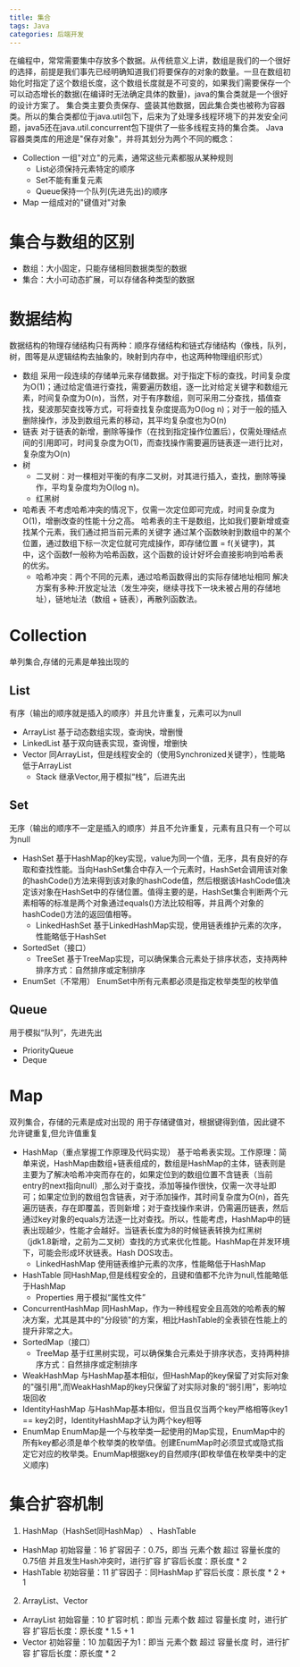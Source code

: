 ```yaml
---
title: 集合
tags: Java
categories: 后端开发
---
```


在编程中，常常需要集中存放多个数据。从传统意义上讲，数组是我们的一个很好的选择，前提是我们事先已经明确知道我们将要保存的对象的数量。一旦在数组初始化时指定了这个数组长度，这个数组长度就是不可变的，如果我们需要保存一个可以动态增长的数据(在编译时无法确定具体的数量)，java的集合类就是一个很好的设计方案了。
集合类主要负责保存、盛装其他数据，因此集合类也被称为容器类。所以的集合类都位于java.util包下，后来为了处理多线程环境下的并发安全问题，java5还在java.util.concurrent包下提供了一些多线程支持的集合类。
Java容器类类库的用途是"保存对象"，并将其划分为两个不同的概念：
* Collection
一组"对立"的元素，通常这些元素都服从某种规则
    * List必须保持元素特定的顺序
    * Set不能有重复元素
    * Queue保持一个队列(先进先出)的顺序
* Map
一组成对的"键值对"对象
<!-- more -->

# 集合与数组的区别
* 数组：大小固定，只能存储相同数据类型的数据
* 集合：大小可动态扩展，可以存储各种类型的数据

# 数据结构
数据结构的物理存储结构只有两种：顺序存储结构和链式存储结构（像栈，队列，树，图等是从逻辑结构去抽象的，映射到内存中，也这两种物理组织形式）
* 数组
采用一段连续的存储单元来存储数据。对于指定下标的查找，时间复杂度为O(1)；通过给定值进行查找，需要遍历数组，逐一比对给定关键字和数组元素，时间复杂度为O(n)，当然，对于有序数组，则可采用二分查找，插值查找，斐波那契查找等方式，可将查找复杂度提高为O(log n)；对于一般的插入删除操作，涉及到数组元素的移动，其平均复杂度也为O(n)
* 链表
对于链表的新增，删除等操作（在找到指定操作位置后），仅需处理结点间的引用即可，时间复杂度为O(1)，而查找操作需要遍历链表逐一进行比对，复杂度为O(n)
* 树
    * 二叉树：对一棵相对平衡的有序二叉树，对其进行插入，查找，删除等操作，平均复杂度均为O(log n)。
    * 红黑树
* 哈希表
不考虑哈希冲突的情况下，仅需一次定位即可完成，时间复杂度为O(1)，增删改查的性能十分之高。 哈希表的主干是数组，比如我们要新增或查找某个元素，我们通过把当前元素的关键字 通过某个函数映射到数组中的某个位置，通过数组下标一次定位就可完成操作，即存储位置 = f(关键字)，其中，这个函数f一般称为哈希函数，这个函数的设计好坏会直接影响到哈希表的优劣。
    * 哈希冲突：两个不同的元素，通过哈希函数得出的实际存储地址相同
    解决方案有多种:开放定址法（发生冲突，继续寻找下一块未被占用的存储地址），链地址法（数组 + 链表），再散列函数法。
    
# Collection
单列集合,存储的元素是单独出现的
## List
有序（输出的顺序就是插入的顺序）并且允许重复，元素可以为null
* ArrayList
基于动态数组实现，查询快，增删慢
* LinkedList
基于双向链表实现，查询慢，增删快
* Vector
同ArrayList，但是线程安全的（使用Synchronized关键字），性能略低于ArrayList
    * Stack
    继承Vector,用于模拟“栈”，后进先出
## Set
无序（输出的顺序不一定是插入的顺序）并且不允许重复，元素有且只有一个可以为null
* HashSet
基于HashMap的key实现，value为同一个值，无序，具有良好的存取和查找性能。当向HashSet集合中存入一个元素时，HashSet会调用该对象的hashCode()方法来得到该对象的hashCode值，然后根据该HashCode值决定该对象在HashSet中的存储位置。值得主要的是，HashSet集合判断两个元素相等的标准是两个对象通过equals()方法比较相等，并且两个对象的hashCode()方法的返回值相等。
    * LinkedHashSet
    基于LinkedHashMap实现，使用链表维护元素的次序，性能略低于HashSet
* SortedSet（接口）
    * TreeSet
    基于TreeMap实现，可以确保集合元素处于排序状态，支持两种排序方式：自然排序或定制排序
* EnumSet（不常用）
EnumSet中所有元素都必须是指定枚举类型的枚举值
## Queue
用于模拟“队列”，先进先出
* PriorityQueue
* Deque

# Map
双列集合，存储的元素是成对出现的
用于存储键值对，根据键得到值，因此键不允许键重复,但允许值重复
* HashMap（重点掌握工作原理及代码实现）
基于哈希表实现。工作原理：简单来说，HashMap由数组+链表组成的，数组是HashMap的主体，链表则是主要为了解决哈希冲突而存在的，如果定位到的数组位置不含链表（当前entry的next指向null）,那么对于查找，添加等操作很快，仅需一次寻址即可；如果定位到的数组包含链表，对于添加操作，其时间复杂度为O(n)，首先遍历链表，存在即覆盖，否则新增；对于查找操作来讲，仍需遍历链表，然后通过key对象的equals方法逐一比对查找。所以，性能考虑，HashMap中的链表出现越少，性能才会越好。当链表长度为8的时候链表转换为红黑树（jdk1.8新增，之前为二叉树）查找的方式来优化性能。HashMap在并发环境下，可能会形成环状链表。Hash DOS攻击。
    * LinkedHashMap
    使用链表维护元素的次序，性能略低于HashMap
* HashTable
同HashMap,但是线程安全的，且键和值都不允许为null,性能略低于HashMap
    * Properties 
    用于模拟“属性文件”
* ConcurrentHashMap
同HashMap，作为一种线程安全且高效的哈希表的解决方案，尤其是其中的"分段锁"的方案，相比HashTable的全表锁在性能上的提升非常之大。
* SortedMap（接口）
    * TreeMap
    基于红黑树实现，可以确保集合元素处于排序状态，支持两种排序方式：自然排序或定制排序
* WeakHashMap
与HashMap基本相似，但HashMap的key保留了对实际对象的"强引用",而WeakHashMap的key只保留了对实际对象的“弱引用”，影响垃圾回收
* IdentityHashMap
与HashMap基本相似，但当且仅当两个key严格相等(key1 == key2)时，IdentityHashMap才认为两个key相等
* EnumMap
EnumMap是一个与枚举类一起使用的Map实现，EnumMap中的所有key都必须是单个枚举类的枚举值。创建EnumMap时必须显式或隐式指定它对应的枚举类。EnumMap根据key的自然顺序(即枚举值在枚举类中的定义顺序)

# 集合扩容机制
1. HashMap（HashSet同HashMap） 、HashTable
* HashMap
初始容量：16
扩容因子：0.75，即当 元素个数 超过 容量长度的0.75倍 并且发生Hash冲突时，进行扩容
扩容后长度：原长度 * 2
* HashTable
初始容量：11
扩容因子：同HashMap
扩容后长度：原长度 * 2 + 1
2. ArrayList、Vector
* ArrayList
初始容量：10
扩容时机：即当 元素个数 超过 容量长度 时，进行扩容
扩容后长度：原长度 * 1.5 + 1
* Vector
初始容量：10
加载因子为1：即当 元素个数 超过 容量长度 时，进行扩容
扩容后长度：原长度 * 2